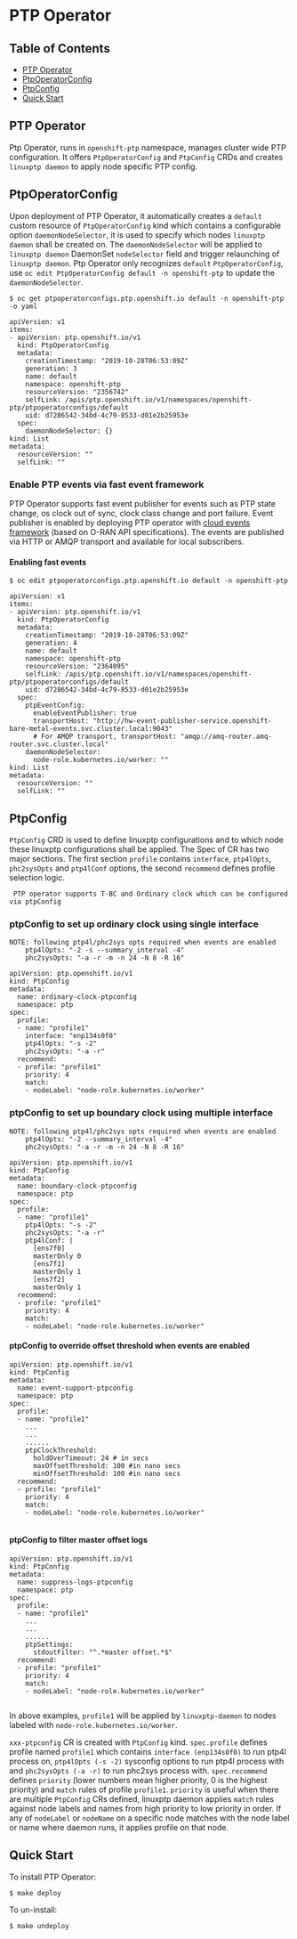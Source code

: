 # PTP Operator
## Table of Contents

- [PTP Operator](#ptp-operator)
- [PtpOperatorConfig](#ptpoperatorconfig)
- [PtpConfig](#ptpconfig)
- [Quick Start](#quick-start)

## PTP Operator
Ptp Operator, runs in `openshift-ptp` namespace, manages cluster wide PTP configuration. It offers `PtpOperatorConfig` and `PtpConfig` CRDs and creates `linuxptp daemon` to apply node specific PTP config.

## PtpOperatorConfig
Upon deployment of PTP Operator, it automatically creates a `default` custom resource of `PtpOperatorConfig` kind which contains a configurable option `daemonNodeSelector`, it is used to specify which nodes `linuxptp daemon` shall be created on. The `daemonNodeSelector` will be applied to `linuxptp daemon` DaemonSet `nodeSelector` field and trigger relaunching of `linuxptp daemon`. Ptp Operator only recognizes `default` `PtpOperatorConfig`, use `oc edit PtpOperatorConfig default -n openshift-ptp` to update the `daemonNodeSelector`.

```
$ oc get ptpoperatorconfigs.ptp.openshift.io default -n openshift-ptp -o yaml

apiVersion: v1
items:
- apiVersion: ptp.openshift.io/v1
  kind: PtpOperatorConfig
  metadata:
    creationTimestamp: "2019-10-28T06:53:09Z"
    generation: 3
    name: default
    namespace: openshift-ptp
    resourceVersion: "2356742"
    selfLink: /apis/ptp.openshift.io/v1/namespaces/openshift-ptp/ptpoperatorconfigs/default
    uid: d7286542-34bd-4c79-8533-d01e2b25953e
  spec:
    daemonNodeSelector: {}
kind: List
metadata:
  resourceVersion: ""
  selfLink: ""
```
### Enable PTP events via fast event framework 
PTP Operator supports fast event publisher for events such as PTP state change, os clock out of sync, clock class change and port failure.
Event publisher is enabled by deploying PTP operator with [cloud events framework](https://github.com/redhat-cne/cloud-event-proxy) (based on O-RAN API specifications).
The events are published via HTTP or AMQP transport and available for local subscribers.

#### Enabling fast events
```
$ oc edit ptpoperatorconfigs.ptp.openshift.io default -n openshift-ptp

apiVersion: v1
items:
- apiVersion: ptp.openshift.io/v1
  kind: PtpOperatorConfig
  metadata:
    creationTimestamp: "2019-10-28T06:53:09Z"
    generation: 4
    name: default
    namespace: openshift-ptp
    resourceVersion: "2364095"
    selfLink: /apis/ptp.openshift.io/v1/namespaces/openshift-ptp/ptpoperatorconfigs/default
    uid: d7286542-34bd-4c79-8533-d01e2b25953e
  spec:
    ptpEventConfig:
      enableEventPublisher: true
      transportHost: "http://hw-event-publisher-service.openshift-bare-metal-events.svc.cluster.local:9043"
      # For AMQP transport, transportHost: "amqp://amq-router.amq-router.svc.cluster.local"
    daemonNodeSelector:
      node-role.kubernetes.io/worker: ""
kind: List
metadata:
  resourceVersion: ""
  selfLink: ""
```
## PtpConfig

`PtpConfig` CRD is used to define linuxptp configurations and to which node these 
linuxptp configurations shall be applied. 
The Spec of CR has two major sections. 
The first section `profile` contains `interface`, `ptp4lOpts`, `phc2sysOpts` and `ptp4lConf` options,
the second `recommend` defines profile selection logic.
```
 PTP operator supports T-BC and Ordinary clock which can be configured via ptpConfig
```
### ptpConfig to set up ordinary clock using single interface
``` 
NOTE: following ptp4l/phc2sys opts required when events are enabled 
    ptp4lOpts: "-2 -s --summary_interval -4" 
    phc2sysOpts: "-a -r -m -n 24 -N 8 -R 16"
```
```
apiVersion: ptp.openshift.io/v1
kind: PtpConfig
metadata:
  name: ordinary-clock-ptpconfig
  namespace: ptp
spec:
  profile:
  - name: "profile1"
    interface: "enp134s0f0"
    ptp4lOpts: "-s -2"
    phc2sysOpts: "-a -r"
  recommend:
  - profile: "profile1"
    priority: 4
    match:
    - nodeLabel: "node-role.kubernetes.io/worker"
```
### ptpConfig to set up boundary clock using multiple interface
``` 
NOTE: following ptp4l/phc2sys opts required when events are enabled 
    ptp4lOpts: "-2 --summary_interval -4" 
    phc2sysOpts: "-a -r -m -n 24 -N 8 -R 16"
```
```
apiVersion: ptp.openshift.io/v1
kind: PtpConfig
metadata:
  name: boundary-clock-ptpconfig
  namespace: ptp
spec:
  profile:
  - name: "profile1"
    ptp4lOpts: "-s -2"
    phc2sysOpts: "-a -r"
    ptp4lConf: |
      [ens7f0]
      masterOnly 0
      [ens7f1]
      masterOnly 1
      [ens7f2]
      masterOnly 1
  recommend:
  - profile: "profile1"
    priority: 4
    match:
    - nodeLabel: "node-role.kubernetes.io/worker"
```
#### ptpConfig to override offset threshold when events are enabled
```
apiVersion: ptp.openshift.io/v1
kind: PtpConfig
metadata:
  name: event-support-ptpconfig
  namespace: ptp
spec:
  profile:
  - name: "profile1"
    ...
    ...
    ......   
    ptpClockThreshold:
      holdOverTimeout: 24 # in secs
      maxOffsetThreshold: 100 #in nano secs
      minOffsetThreshold: 100 #in nano secs
  recommend:
  - profile: "profile1"
    priority: 4
    match:
    - nodeLabel: "node-role.kubernetes.io/worker"
    
```
#### ptpConfig to filter master offset logs
```
apiVersion: ptp.openshift.io/v1
kind: PtpConfig
metadata:
  name: suppress-logs-ptpconfig
  namespace: ptp
spec:
  profile:
  - name: "profile1"
    ...
    ...
    ......   
    ptpSettings:
      stdoutFilter: "^.*master offset.*$"
  recommend:
  - profile: "profile1"
    priority: 4
    match:
    - nodeLabel: "node-role.kubernetes.io/worker"
    
```

In above examples, `profile1` will be applied by `linuxptp-daemon` to nodes labeled with `node-role.kubernetes.io/worker`.

`xxx-ptpconfig` CR is created with `PtpConfig` kind. `spec.profile` defines profile named `profile1` which contains `interface (enp134s0f0)` to run ptp4l process on, `ptp4lOpts (-s -2)` sysconfig options to run ptp4l process with and `phc2sysOpts (-a -r)` to run phc2sys process with. `spec.recommend` defines `priority` (lower numbers mean higher priority, 0 is the highest priority) and `match` rules of profile `profile1`. `priority` is useful when there are multiple `PtpConfig` CRs defined, linuxptp daemon applies `match` rules against node labels and names from high priority to low priority in order. If any of `nodeLabel` or `nodeName` on a specific node matches with the node label or name where daemon runs, it applies profile on that node.

## Quick Start

To install PTP Operator:
```
$ make deploy
```

To un-install:
```
$ make undeploy
```

